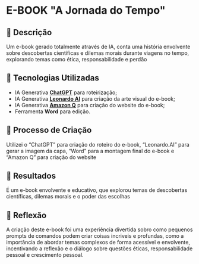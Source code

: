 # E-BOOK "A Jornada do Tempo"

## 📒 Descrição
Um e-book gerado totalmente através de IA, conta uma história envolvente sobre descobertas científicas e dilemas morais durante viagens no tempo, explorando temas como ética, responsabilidade e perdão

## 🤖 Tecnologias Utilizadas
- IA Generativa **[ChatGPT](https://chat.openai.com)** para roteirização;
- IA Generativa **[Leonardo AI](https://leonardo.ai)** para criação da arte visual do e-book;
- IA Generativa **[Amazon Q](https://aws.amazon.com/pt/q/)** para criação do website do e-book;
- Ferramenta **Word** para edição.

## 🧐 Processo de Criação
Utilizei o “ChatGPT” para criação do roteiro do e-book, “Leonardo.AI” para gerar a imagem da capa, “Word” para a montagem final do e-book e “Amazon Q” para criação do website

## 🚀 Resultados
É um e-book envolvente e educativo, que explorou temas de descobertas científicas, dilemas morais e o poder das escolhas

## 💭 Reflexão
A criação deste e-book foi uma experiência divertida sobro como pequenos prompts de comandos podem criar coisas incriveis e profundas, como a importância de abordar temas complexos de forma acessível e envolvente, incentivando a reflexão e o diálogo sobre questões éticas, responsabilidade pessoal e crescimento pessoal.